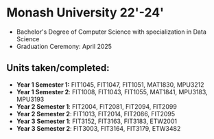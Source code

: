 # Monash University 22'-24'
- Bachelor's Degree of Computer Science with specialization in Data Science
- Graduation Ceremony: April 2025

## Units taken/completed:
- **Year 1 Semester 1:** FIT1045, FIT1047, FIT1051, MAT1830, MPU3212
- **Year 1 Semester 2**: FIT1008, FIT1043, FIT1055, MAT1841, MPU3183, MPU3193
- **Year 2 Semester 1**: FIT2004, FIT2081, FIT2094, FIT2099
- **Year 2 Semester 2**: FIT1013, FIT2014, FIT2086, FIT2095 
- **Year 3 Semester 1**: FIT3152, FIT3163, FIT3183, ETW2001
- **Year 3 Semester 2**: FIT3003, FIT3164, FIT3179, ETW3482
